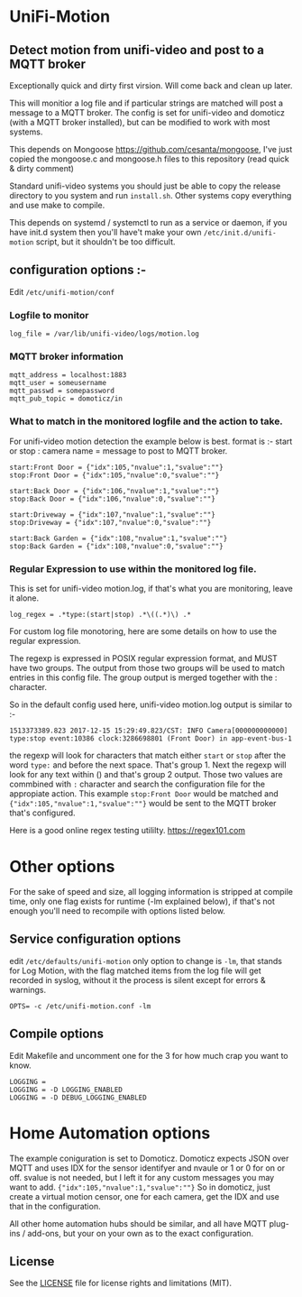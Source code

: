# UniFi-Motion

## Detect motion from unifi-video and post to a MQTT broker

Exceptionally quick and dirty first virsion.  Will come back and clean up later.

This will monitior a log file and if particular strings are matched will post a message to a MQTT broker.
The config is set for unifi-video and domoticz (with a MQTT broker installed), but can be modified to work with most systems.

This depends on Mongoose https://github.com/cesanta/mongoose, I've just copied the mongoose.c and mongoose.h files to this repository (read quick & dirty comment)

Standard unifi-video systems you should just be able to copy the release directory to you system and run `install.sh`.
Other systems copy everything and use make to compile.

This depends on systemd / systemctl to run as a service or daemon, if you have init.d system then you'll have't make your own `/etc/init.d/unifi-motion` script, but it shouldn't be too difficult.

## configuration options :-
Edit `/etc/unifi-motion/conf`

### Logfile to monitor

```
log_file = /var/lib/unifi-video/logs/motion.log
```

### MQTT broker information
```
mqtt_address = localhost:1883
mqtt_user = someusername    
mqtt_passwd = somepassword
mqtt_pub_topic = domoticz/in
```

### What to match in the monitored logfile and the action to take.
For unifi-video motion detection the example below is best.
format is :-
start or stop : camera name = message to post to MQTT broker.

```
start:Front Door = {"idx":105,"nvalue":1,"svalue":""}  
stop:Front Door = {"idx":105,"nvalue":0,"svalue":""}

start:Back Door = {"idx":106,"nvalue":1,"svalue":""}  
stop:Back Door = {"idx":106,"nvalue":0,"svalue":""}

start:Driveway = {"idx":107,"nvalue":1,"svalue":""}  
stop:Driveway = {"idx":107,"nvalue":0,"svalue":""}

start:Back Garden = {"idx":108,"nvalue":1,"svalue":""}  
stop:Back Garden = {"idx":108,"nvalue":0,"svalue":""}
```


### Regular Expression to use within the monitored log file.
This is set for unifi-video motion.log, if that's what you are monitoring, leave it alone.

```
log_regex = .*type:(start|stop) .*\((.*)\) .*
```

For custom log file monotoring, here are some details on how to use the regular expression.

The regexp is expressed in POSIX regular expression format, and MUST have two groups. The output from those two groups will be used to match entries in this config file. The group output is merged together with the : character.

So in the default config used here, unifi-video motion.log output is similar to :-
 ```
 1513373389.823 2017-12-15 15:29:49.823/CST: INFO Camera[000000000000] type:stop event:10386 clock:3286698801 (Front Door) in app-event-bus-1
 ```

the regexp will look for characters that match either `start` or `stop` after the word `type:` and before the next space. That's group 1.
Next the regexp will look for any text within () and that's group 2 output.
Those two values are commbined with `:` character and search the configuration file for the appropiate action. 
This example `stop:Front Door` would be matched and `{"idx":105,"nvalue":1,"svalue":""}` would be sent to the MQTT broker that's configured.

Here is a good online regex testing utililty.
https://regex101.com


# Other options
For the sake of speed and size, all logging information is stripped at compile time, only one flag exists for runtime (-lm explained below), if that's not enough you'll need to recompile with options listed below.
 
## Service configuration options

edit `/etc/defaults/unifi-motion` only option to change is `-lm`, that stands for Log Motion, with the flag matched items from the log file will get recorded in syslog, without it the process is silent except for errors & warnings.

```
OPTS= -c /etc/unifi-motion.conf -lm
```

## Compile options

Edit Makefile and uncomment one for the 3 for how much crap you want to know.

```
LOGGING =
LOGGING = -D LOGGING_ENABLED
LOGGING = -D DEBUG_LOGGING_ENABLED
```


# Home Automation options

The example coniguration is set to Domoticz.  Domoticz expects JSON over MQTT and uses IDX for the sensor identifyer and nvaule or 1 or 0 for on or off.  svalue is not needed, but I left it for any custom messages you may want to add.
`{"idx":105,"nvalue":1,"svalue":""}`
So in domoticz, just create a virtual motion censor, one for each camera, get the IDX and use that in the configuration.

All other home automation hubs should be similar, and all have MQTT plug-ins / add-ons, but your on your own as to the exact configuration.


## License

See the [LICENSE](LICENSE.md) file for license rights and limitations (MIT).
